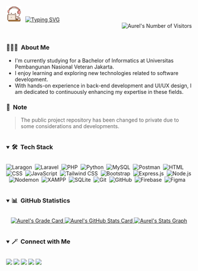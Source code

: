 <div>
  <div>
    <img alt="Greetings" src="peach.gif" width="40"/> &nbsp
    <a href="https://git.io/typing-svg"><img src="https://readme-typing-svg.demolab.com?font=Playpen+Sans&pause=1000&weight=500&color=81BFDA&vCenter=true&width=300&height=30&lines=Hello%2C+My+name+is+Aurel" alt="Typing SVG"  /></a>
  </div>
  <div>
    <img alt="Aurel's Number of Visitors" src="https://komarev.com/ghpvc/?username=aurelizzety&color=81BFDA&label=Number+of+Visitors" align="right"/> <br><br>
  </div>
</div> 

### 👩🏻‍💻 &nbsp;About Me

- I'm currently studying for a Bachelor of Informatics at Universitas Pembangunan Nasional Veteran Jakarta.
- I enjoy learning and exploring new technologies related to software development.
- With hands-on experience in back-end development and UI/UX design, I am dedicated to continuously enhancing my expertise in these fields.

### 📄 &nbsp;Note
> The public project repository has been changed to private due to some considerations and developments.

<details open>
  <summary><h3 style="display:inline-block">🛠 &nbsp;Tech Stack</h5></summary>
  
  ![Laragon](https://img.shields.io/badge/Laragon-05122A?style=flat&logo=laragon&logoColor=0E83CD)&nbsp;
  ![Laravel](https://img.shields.io/badge/Laravel-05122A?style=flat&logo=laravel&logoColor=FF2D20)&nbsp;
  ![PHP](https://img.shields.io/badge/PHP-05122A?style=flat&logo=php&logoColor=777BB4)&nbsp;
  ![Python](https://img.shields.io/badge/Python-05122A?style=flat&logo=python&logoColor=326B9B)&nbsp;
  ![MySQL](https://img.shields.io/badge/MySQL-05122A?style=flat&logo=mysql&logoColor=4479A1)&nbsp;
  ![Postman](https://img.shields.io/badge/Postman-05122A?style=flat&logo=postman&logoColor=FF6C37)&nbsp;
  ![HTML](https://img.shields.io/badge/HTML-05122A?style=flat&logo=HTML5&logoColor=E34F26)&nbsp;
  ![CSS](https://img.shields.io/badge/CSS-05122A?style=flat&logo=css3&logoColor=1572B6)&nbsp;
  ![JavaScript](https://img.shields.io/badge/JavaScript-05122A?style=flat&logo=javascript&logoColor=F7DF1E)&nbsp;
  ![Tailwind CSS](https://img.shields.io/badge/Tailwind%20CSS-05122A?style=flat&logo=tailwindcss&logoColor=06B6D4)&nbsp;
  ![Bootstrap](https://img.shields.io/badge/Bootstrap-05122A?style=flat&logo=bootstrap&logoColor=7952B3)&nbsp;
  ![Express.js](https://img.shields.io/badge/Express.js-05122A?style=flat&logo=express&logoColor=ffffff)&nbsp;
  ![Node.js](https://img.shields.io/badge/Node.js-05122A?style=flat&logo=nodedotjs&logoColor=339933)&nbsp;
  ![Nodemon](https://img.shields.io/badge/Nodemon-05122A?style=flat&logo=nodemon&logoColor=76D04B)&nbsp;
  ![XAMPP](https://img.shields.io/badge/XAMPP-05122A?style=flat&logo=xampp&logoColor=FB7A24)&nbsp;
  ![SQLite](https://img.shields.io/badge/SQLite-05122A?style=flat&logo=sqlite&logoColor=5CAADC)&nbsp;
  ![Git](https://img.shields.io/badge/Git-05122A?style=flat&logo=git&logoColor=F05032)&nbsp;
  ![GitHub](https://img.shields.io/badge/GitHub-05122A?style=flat&logo=github&logoColor=FFFFFF)&nbsp;
  ![Firebase](https://img.shields.io/badge/Firebase-05122A?style=flat&logo=firebase&logoColor=FFCA28)&nbsp;
  ![Figma](https://img.shields.io/badge/Figma-05122A?style=flat&logo=figma&logoColor=13BDFE)&nbsp;
</details>

<details open>
  <summary><h3 style="display:inline-block">📊 &nbsp;GitHub Statistics</h5></summary>
  <p align="center">
    <a href="https://github.com/aurelizzety">
      <img alt="Aurel's Grade Card" width="750" src="https://stats.hyo.dev/api/github-stats-advanced?login=aurelizzety"/>    
      <img alt="Aurel's GitHub Stats Card" width="750" src="https://github-readme-stats.vercel.app/api?username=aurelizzety&show_icons=true&theme=blueberry&include_all_commits=true&hide_border=true"/>   
      <!-- <img alt="Aurel's GitHub Streak" width="750" src="https://streak-stats.demolab.com?user=aurelizzety&theme=blueberry&hide_border=true" /> -->
      <img alt="Aurel's Stats Graph" width="750" src="http://github-profile-summary-cards.vercel.app/api/cards/profile-details?username=aurelizzety&theme=blueberry"/>
    </a>
  </p>
</details>

<details open>
  <summary><h3 style="display:inline-block">🪄 &nbsp;Connect with Me</h5></summary>
  <p align="left">
    <a href="https://linkedin.com/in/aurelizzety/"><img src="https://img.shields.io/badge/LinkedIn-0A66C2?style=flat&logo=linkedin&logoColor=white"/></a>
    <a href="mailto:aurelizzety@gmail.com"><img src="https://img.shields.io/badge/Gmail-D84040?style=flat&logo=gmail&logoColor=white"/></a>
    <a href="https://behance.net/relzzy"><img src="https://img.shields.io/badge/Behance-1769FF?style=flat&logo=behance&logoColor=white"/></a>
    <a href="https://dribbble.com/relzzy"><img src="https://img.shields.io/badge/Dribbble-EA4C89?style=flat&logo=dribbble&logoColor=white"/></a>
    <a href="https://medium.com/@aurelizzety"><img src="https://img.shields.io/badge/Medium-141414?style=flat&logo=medium&logoColor=white"/></a>
  </p>
</details>
